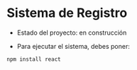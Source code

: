 <h1>Sistema de Registro</h1>

- Estado del proyecto: en construcción

- Para ejecutar el sistema, debes poner:


```npm install react ```
